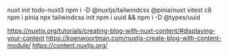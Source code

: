 nuxt init todo-nuxt3
npm i -D @nuxtjs/tailwindcss @pinia/nuxt vitest c8
npm i pinia
npx tailwindcss init
npm i uuid && npm i -D @types/uuid



https://nuxtjs.org/tutorials/creating-blog-with-nuxt-content/#displaying-your-content
https://koenwoortman.com/nuxtjs-create-blog-with-content-module/
https://content.nuxtjs.org/